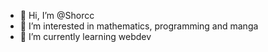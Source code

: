 - 👋 Hi, I’m @Shorcc
- 👀 I’m interested in mathematics, programming and manga
- 🌱 I’m currently learning webdev
